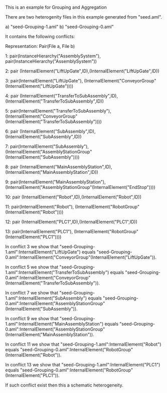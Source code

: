 This is an example for Grouping and Aggregation

There are two heterogenity files in this example generated from "seed.aml".

a) "seed-Grouping-1.aml"
b) "seed-Grouping-0.aml"

It contains the following conflicts:

Representation: Pair(File a, File b)

1: pair(InstanceHierarchy("AssemblySystem"), pair(InstanceHierarchy("AssemblySystem"))


2: pair (InternalElement("LiftUpGate",ID),(InternalElement("LiftUpGate",ID))

3: pair(InternalElement("LiftUpGate"), (InternalElement("ConveyorGroup"(InternalElement("LiftUpGate"))))


4: pair (InternalElement("TransferToSubAssembly",ID),(InternalElement("TransferToSubAssembly",ID))

5: pair(InternalElement("TransferToSubAssembly"), (InternalElement("ConveyorGroup"(InternalElement("TransferToSubAssembly"))))


6: pair (InternalElement("SubAssembly",ID),(InternalElement("SubAssembly",ID))

7: pair(InternalElement("SubAssembly"), (InternalElement("AssemblyStationGroup"(InternalElement("SubAssembly"))))


8: pair (InternalElement("MainAssemblyStation",ID),(InternalElement("MainAssemblyStation",ID))

9: pair(InternalElement("MainAssemblyStation"), (InternalElement("AssemblyStationGroup"(InternalElement("EndStop"))))


10: pair (InternalElement("Robot",ID),(InternalElement("Robot",ID))

11: pair(InternalElement("Robot"), (InternalElement("RobotGroup"(InternalElement("Robot"))))


12: pair (InternalElement("PLC1",ID),(InternalElement("PLC1",ID))

13: pair(InternalElement("PLC1"), (InternalElement("RobotGroup"(InternalElement("PLC1"))))






In conflict 3 we show that "seed-Grouping-1.aml":InternalElement("LiftUpGate") equals "seed-Grouping-0.aml":InternalElement("ConveyorGroup"(InternalElement("LiftUpGate")). 

In conflict 5 we show that "seed-Grouping-1.aml":InternalElement("TransferToSubAssembly") equals "seed-Grouping-0.aml":InternalElement("ConveyorGroup"(InternalElement("TransferToSubAssembly")). 

In conflict 7 we show that "seed-Grouping-1.aml":InternalElement("SubAssembly") equals "seed-Grouping-0.aml":InternalElement("AssemblyStationGroup"(InternalElement("SubAssembly")). 

In conflict 9 we show that "seed-Grouping-1.aml":InternalElement("MainAssemblyStation") equals "seed-Grouping-0.aml":InternalElement("AssemblyStationGroup"(InternalElement("MainAssemblyStation")). 

In conflict 11 we show that "seed-Grouping-1.aml":InternalElement("Robot") equals "seed-Grouping-0.aml":InternalElement("RobotGroup"(InternalElement("Robot")). 

In conflict 13 we show that "seed-Grouping-1.aml":InternalElement("PLC1") equals "seed-Grouping-0.aml":InternalElement("RobotGroup"(InternalElement("PLC1")). 




If such conflict exist then this a schematic heterogeneity.